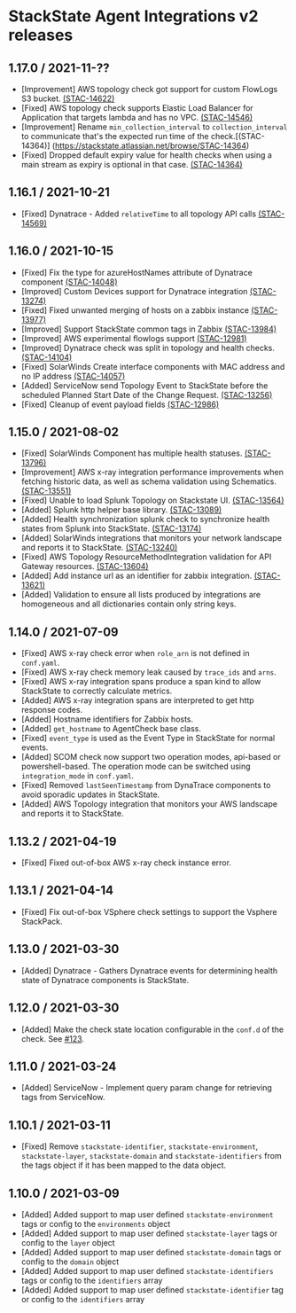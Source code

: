 # StackState Agent Integrations v2 releases

## 1.17.0 / 2021-11-??

* [Improvement] AWS topology check got support for custom FlowLogs S3 bucket. [(STAC-14622)](https://stackstate.atlassian.net/browse/STAC-14622)  
* [Fixed] AWS topology check supports Elastic Load Balancer for Application that targets lambda and has no VPC. [(STAC-14546)](https://stackstate.atlassian.net/browse/STAC-14546)
* [Improvement] Rename `min_collection_interval` to `collection_interval` to communicate that's the expected run time of the check.[(STAC-14364)] (https://stackstate.atlassian.net/browse/STAC-14364)
* [Fixed] Dropped default expiry value for health checks when using a main stream as expiry is optional in that case. [(STAC-14364)](https://stackstate.atlassian.net/browse/STAC-14364)

## 1.16.1 / 2021-10-21

* [Fixed] Dynatrace - Added `relativeTime` to all topology API calls [(STAC-14569)](https://stackstate.atlassian.net/browse/STAC-14569)

## 1.16.0 / 2021-10-15

* [Fixed] Fix the type for azureHostNames attribute of Dynatrace component [(STAC-14048)](https://stackstate.atlassian.net/browse/STAC-14048)
* [Improved] Custom Devices support for Dynatrace integration [(STAC-13274)](https://stackstate.atlassian.net/browse/STAC-13274)
* [Fixed] Fixed unwanted merging of hosts on a zabbix instance [(STAC-13977)](https://stackstate.atlassian.net/browse/STAC-13977)
* [Improved] Support StackState common tags in Zabbix [(STAC-13984)](https://stackstate.atlassian.net/browse/STAC-13984)
* [Improved] AWS experimental flowlogs support [(STAC-12981)](https://stackstate.atlassian.net/browse/STAC-12981)
* [Improved] Dynatrace check was split in topology and health checks. [(STAC-14104)](https://stackstate.atlassian.net/browse/STAC-14104)
* [Fixed] SolarWinds Create interface components with MAC address and no IP address [(STAC-14057)](https://stackstate.atlassian.net/browse/STAC-14057) 
* [Added] ServiceNow send Topology Event to StackState before the scheduled Planned Start Date of the Change Request. [(STAC-13256)](https://stackstate.atlassian.net/browse/STAC-13256)
* [Fixed] Cleanup of event payload fields [(STAC-12986)](https://stackstate.atlassian.net/browse/STAC-12986)

## 1.15.0 / 2021-08-02
* [Fixed] SolarWinds Component has multiple health statuses. [(STAC-13796)](https://stackstate.atlassian.net/browse/STAC-13796)
* [Improvement] AWS x-ray integration performance improvements when fetching historic data, as well as schema validation using Schematics.  [(STAC-13551)](https://stackstate.atlassian.net/browse/STAC-13551)
* [Fixed] Unable to load Splunk Topology on Stackstate UI. [(STAC-13564)](https://stackstate.atlassian.net/browse/STAC-13564)
* [Added] Splunk http helper base library. [(STAC-13089)](https://stackstate.atlassian.net/browse/STAC-13089)
* [Added] Health synchronization splunk check to synchronize health states from Splunk into StackState. [(STAC-13174)](https://stackstate.atlassian.net/browse/STAC-13174)
* [Added] SolarWinds integrations that monitors your network landscape and reports it to StackState. [(STAC-13240)](https://stackstate.atlassian.net/browse/STAC-13240)
* [Fixed] AWS Topology ResourceMethodIntegration validation for API Gateway resources.  [(STAC-13604)](https://stackstate.atlassian.net/browse/STAC-13604)
* [Added] Add instance url as an identifier for zabbix integration. [(STAC-13621)](https://stackstate.atlassian.net/browse/STAC-13621)
* [Added] Validation to ensure all lists produced by integrations are homogeneous and all dictionaries contain only string keys.

## 1.14.0 / 2021-07-09

* [Fixed] AWS x-ray check error when `role_arn` is not defined in `conf.yaml`.
* [Fixed] AWS x-ray check memory leak caused by `trace_ids` and `arns`.
* [Fixed] AWS x-ray integration spans produce a span kind to allow StackState to correctly calculate metrics.
* [Added] AWS x-ray integration spans are interpreted to get http response codes.
* [Added] Hostname identifiers for Zabbix hosts.
* [Added] `get_hostname` to AgentCheck base class.
* [Fixed] `event_type` is used as the Event Type in StackState for normal events.
* [Added] SCOM check now support two operation modes, api-based or powershell-based. 
  The operation mode can be switched using `integration_mode` in `conf.yaml`.
* [Fixed] Removed `lastSeenTimestamp` from DynaTrace components to avoid sporadic updates in StackState.
* [Added] AWS Topology integration that monitors your AWS landscape and reports it to StackState.

## 1.13.2 / 2021-04-19

* [Fixed] Fixed out-of-box AWS x-ray check instance error.

## 1.13.1 / 2021-04-14

* [Fixed] Fix out-of-box VSphere check settings to support the Vsphere StackPack.

## 1.13.0 / 2021-03-30

* [Added] Dynatrace - Gathers Dynatrace events for determining health state of Dynatrace components is StackState. 

## 1.12.0 / 2021-03-30

* [Added] Make the check state location configurable in the `conf.d` of the check. See [#123](https://github.com/StackVista/stackstate-agent-integrations/pull/123).

## 1.11.0 / 2021-03-24

* [Added] ServiceNow - Implement query param change for retrieving tags from ServiceNow.

## 1.10.1 / 2021-03-11

* [Fixed] Remove `stackstate-identifier`, `stackstate-environment`, `stackstate-layer`, `stackstate-domain` and `stackstate-identifiers` from the tags object if it has been mapped to the data object.

## 1.10.0 / 2021-03-09

* [Added] Added support to map user defined `stackstate-environment` tags or config to the `environments` object
* [Added] Added support to map user defined `stackstate-layer` tags or config to the `layer` object
* [Added] Added support to map user defined `stackstate-domain` tags or config to the `domain` object
* [Added] Added support to map user defined `stackstate-identifiers` tags or config to the `identifiers` array
* [Added] Added support to map user defined `stackstate-identifier` tag or config to the `identifiers` array
